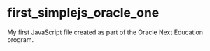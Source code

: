 # first_simplejs_oracle_one
My first JavaScript file created as part of the Oracle Next Education program.
